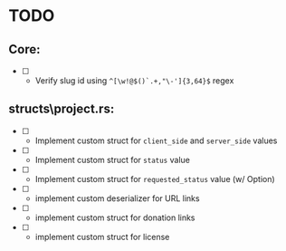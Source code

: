 # TODO

## Core:
- [ ] - Verify slug id using ```^[\w!@$()`.+,"\-']{3,64}$``` regex 

## structs\project.rs:

- [ ] - Implement custom struct for `client_side` and `server_side` values 
- [ ] - Implement custom struct for `status` value 
- [ ] - Implement custom struct for `requested_status` value (w/ Option)
- [ ] - implement custom deserializer for URL links
- [ ] - implement custom struct for donation links
- [ ] - implement custom struct for license